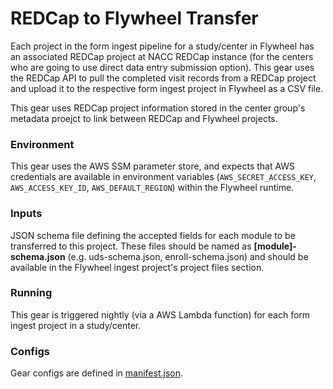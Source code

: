 # REDCap to Flywheel Transfer

Each project in the form ingest pipeline for a study/center in Flywheel has an associated REDCap project at NACC REDCap instance (for the centers who are going to use direct data entry submission option). This gear uses the REDCap API to pull the completed visit records from a REDCap project and upload it to the respective form ingest project in Flywheel as a CSV file.

This gear uses REDCap project information stored in the center group's metadata proejct to link between REDCap and Flywheel projects.


### Environment
This gear uses the AWS SSM parameter store, and expects that AWS credentials are available in environment variables (`AWS_SECRET_ACCESS_KEY`, `AWS_ACCESS_KEY_ID`, `AWS_DEFAULT_REGION`) within the Flywheel runtime.

### Inputs
JSON schema file defining the accepted fields for each module to be transferred to this project. These files should be named as **[module]-schema.json** (e.g. uds-schema.json, enroll-schema.json) and should be available in the Flywheel ingest project's project files section. 

### Running
This gear is triggered nightly (via a AWS Lambda function) for each form ingest project in a study/center.

### Configs
Gear configs are defined in [manifest.json](../../gear/redcap_fw_transfer/src/docker/manifest.json).
